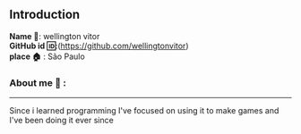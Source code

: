 ## Introduction
**Name :name_badge:**:   wellington vitor
<br>
**GitHub id :id:**:(https://github.com/wellingtonvitor)
<br>
**place :house:** : São Paulo
### About me :boy: :
---
Since i learned programming I've focused on using it to make games and I've been doing it ever since